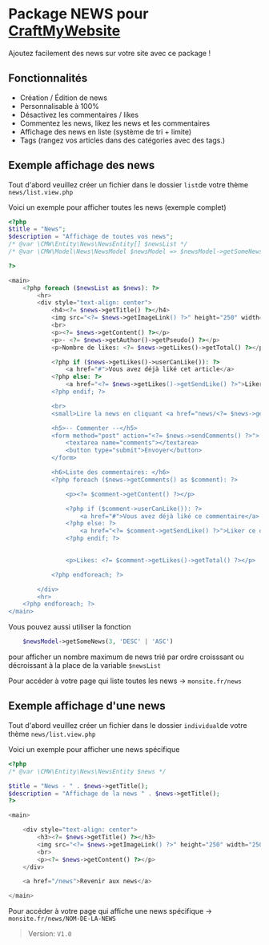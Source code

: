 # Package NEWS pour [CraftMyWebsite](https://craftmywebsite.fr)

Ajoutez facilement des news sur votre site avec ce package !

## Fonctionnalités

- Création / Édition de news
- Personnalisable à 100%
- Désactivez les commentaires / likes
- Commentez les news, likez les news et les commentaires
- Affichage des news en liste (système de tri + limite)
- Tags (rangez vos articles dans des catégories avec des tags.)


## Exemple affichage des news

Tout d'abord veuillez créer un fichier dans le dossier ```list```de votre thème ```news/list.view.php```

Voici un exemple pour afficher toutes les news (exemple complet)
```php
<?php
$title = "News";
$description = "Affichage de toutes vos news";
/* @var \CMW\Entity\News\NewsEntity[] $newsList */
/* @var \CMW\Model\News\NewsModel $newsModel => $newsModel->getSomeNews(3, 'DESC') */

?>

<main>
    <?php foreach ($newsList as $news): ?>
        <hr>
        <div style="text-align: center">
            <h4><?= $news->getTitle() ?></h4>
            <img src="<?= $news->getImageLink() ?>" height="250" width="250">
            <br>
            <p><?= $news->getContent() ?></p>
            <p>- <?= $news->getAuthor()->getPseudo() ?></p>
            <p>Nombre de likes: <?= $news->getLikes()->getTotal() ?></p>

            <?php if ($news->getLikes()->userCanLike()): ?>
                <a href="#">Vous avez déjà liké cet article</a>
            <?php else: ?>
                <a href="<?= $news->getLikes()->getSendLike() ?>">Liker l'article</a>
            <?php endif; ?>

            <br>
            <small>Lire la news en cliquant <a href="news/<?= $news->getSlug() ?>">ici</a></small>

            <h5>-- Commenter --</h5>
            <form method="post" action="<?= $news->sendComments() ?>">
                <textarea name="comments"></textarea>
                <button type="submit">Envoyer</button>
            </form>

            <h6>Liste des commentaires: </h6>
            <?php foreach ($news->getComments() as $comment): ?>

                <p><?= $comment->getContent() ?></p>

                <?php if ($comment->userCanLike()): ?>
                    <a href="#">Vous avez déjà liké ce commentaire</a>
                <?php else: ?>
                    <a href="<?= $comment->getSendLike() ?>">Liker ce commentaire</a>
                <?php endif; ?>
            

                <p>Likes: <?= $comment->getLikes()->getTotal() ?></p>

            <?php endforeach; ?>

        </div>
        <hr>
    <?php endforeach; ?>
</main>
```

Vous pouvez aussi utiliser la fonction 
```php
    $newsModel->getSomeNews(3, 'DESC' | 'ASC')
```
pour afficher un nombre maximum de news trié par ordre croisssant ou décroissant à la place de la variable ``$newsList``


Pour accéder à votre page qui liste toutes les news → ``monsite.fr/news``


## Exemple affichage d'une news

Tout d'abord veuillez créer un fichier dans le dossier ```individual```de votre thème ```news/list.view.php```

Voici un exemple pour afficher une news spécifique
```php
<?php
/* @var \CMW\Entity\News\NewsEntity $news */

$title = "News - " . $news->getTitle();
$description = "Affichage de la news " . $news->getTitle();
?>

<main>

    <div style="text-align: center">
        <h3><?= $news->getTitle() ?></h3>
        <img src="<?= $news->getImageLink() ?>" height="250" width="250">
        <br>
        <p><?= $news->getContent() ?></p>
    </div>

    <a href="/news">Revenir aux news</a>

</main>
```

Pour accéder à votre page qui affiche une news spécifique → ``monsite.fr/news/NOM-DE-LA-NEWS``


> Version: `V1.0`

